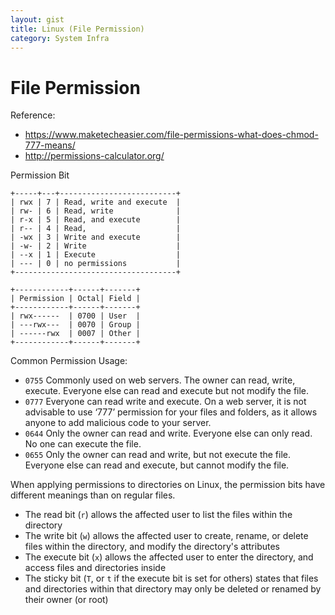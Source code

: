 ```yaml
---
layout: gist
title: Linux (File Permission)
category: System Infra
---
```


# File Permission

Reference:
- <https://www.maketecheasier.com/file-permissions-what-does-chmod-777-means/>
- <http://permissions-calculator.org/>

Permission Bit
```
+-----+---+--------------------------+
| rwx | 7 | Read, write and execute  |
| rw- | 6 | Read, write              |
| r-x | 5 | Read, and execute        |
| r-- | 4 | Read,                    |
| -wx | 3 | Write and execute        |
| -w- | 2 | Write                    |
| --x | 1 | Execute                  |
| --- | 0 | no permissions           |
+------------------------------------+

+------------+------+-------+
| Permission | Octal| Field |
+------------+------+-------+
| rwx------  | 0700 | User  |
| ---rwx---  | 0070 | Group |
| ------rwx  | 0007 | Other |
+------------+------+-------+
```

Common Permission Usage:
- `0755` Commonly used on web servers. The owner can read, write, execute. Everyone else can read and execute but not modify the file.
- `0777` Everyone can read write and execute. On a web server, it is not advisable to use ‘777’ permission for your files and folders, as it allows anyone to add malicious code to your server.
- `0644` Only the owner can read and write. Everyone else can only read. No one can execute the file.
- `0655` Only the owner can read and write, but not execute the file. Everyone else can read and execute, but cannot modify the file.

When applying permissions to directories on Linux, the permission bits have different meanings than on regular files.
- The read bit (`r`) allows the affected user to list the files within the directory
- The write bit (`w`) allows the affected user to create, rename, or delete files within the directory, and modify the directory's attributes
- The execute bit (`x`) allows the affected user to enter the directory, and access files and directories inside
- The sticky bit (`T`, or `t` if the execute bit is set for others) states that files and directories within that directory may only be deleted or renamed by their owner (or root)
